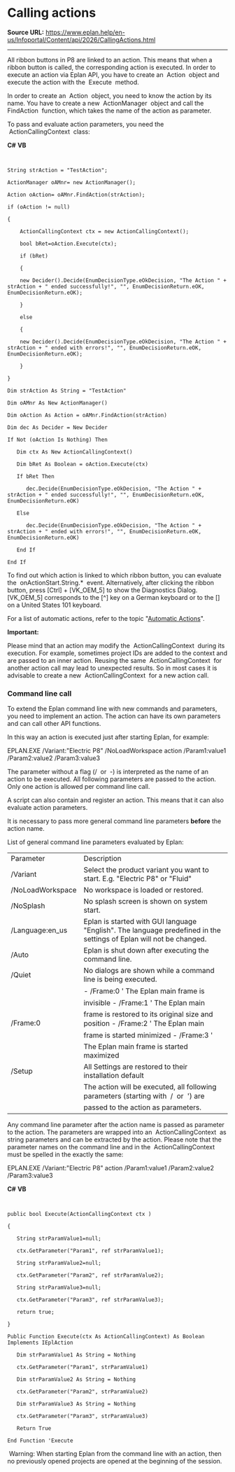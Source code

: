 # Calling actions

**Source URL:** https://www.eplan.help/en-us/Infoportal/Content/api/2026/CallingActions.html

---

All ribbon buttons in P8 are linked to an action. This means that when a ribbon button is called, the corresponding action is executed. In order to execute an action via Eplan API, you have to create an  Action  object and execute the action with the  Execute  method.

In order to create an  Action  object, you need to know the action by its name. You have to create a new  ActionManager  object and call the  FindAction  function, which takes the name of the action as parameter.

To pass and evaluate action parameters, you need the  ActionCallingContext  class:

**C#**
**VB**

```


String strAction = "TestAction";

ActionManager oAMnr= new ActionManager();

Action oAction= oAMnr.FindAction(strAction);

if (oAction != null)

{

    ActionCallingContext ctx = new ActionCallingContext();

    bool bRet=oAction.Execute(ctx);

    if (bRet)

    {               

    new Decider().Decide(EnumDecisionType.eOkDecision, "The Action " + strAction + " ended successfully!", "", EnumDecisionReturn.eOK, EnumDecisionReturn.eOK);

    }

    else

    {

    new Decider().Decide(EnumDecisionType.eOkDecision, "The Action " + strAction + " ended with errors!", "", EnumDecisionReturn.eOK, EnumDecisionReturn.eOK);

    }

}

Dim strAction As String = "TestAction"

Dim oAMnr As New ActionManager()

Dim oAction As Action = oAMnr.FindAction(strAction)

Dim dec As Decider = New Decider

If Not (oAction Is Nothing) Then

   Dim ctx As New ActionCallingContext()

   Dim bRet As Boolean = oAction.Execute(ctx)

   If bRet Then

      dec.Decide(EnumDecisionType.eOkDecision, "The Action " + strAction + " ended successfully!", "", EnumDecisionReturn.eOK, EnumDecisionReturn.eOK)              

   Else

      dec.Decide(EnumDecisionType.eOkDecision, "The Action " + strAction + " ended with errors!", "", EnumDecisionReturn.eOK, EnumDecisionReturn.eOK)

   End If

End If

```

To find out which action is linked to which ribbon button, you can evaluate the  onActionStart.String.\*  event. Alternatively, after clicking the ribbon button, press [Ctrl] + [VK\_OEM\_5] to show the Diagnostics Dialog. [VK\_OEM\_5] corresponds to the [^] key on a German keyboard or to the [\] on a United States 101 keyboard.

For a list of automatic actions, refer to the topic "[Automatic Actions](AutomaticActions.html)".

**Important:**

Please mind that an action may modify the  ActionCallingContext  during its execution. For example, sometimes project IDs are added to the context and are passed to an inner action. Reusing the same  ActionCallingContext  for another action call may lead to unexpected results. So in most cases it is advisable to create a new  ActionCallingContext  for a new action call.

### Command line call

To extend the Eplan command line with new commands and parameters, you need to implement an action. The action can have its own parameters and can call other API functions.

In this way an action is executed just after starting Eplan, for example:

EPLAN.EXE /Variant:"Electric P8" /NoLoadWorkspace action /Param1:value1 /Param2:value2 /Param3:value3 

The parameter without a flag (/  or  -) is interpreted as the name of an action to be executed. All following parameters are passed to the action. Only one action is allowed per command line call.

A script can also contain and register an action. This means that it can also evaluate action parameters.

It is necessary to pass more general command line parameters **before** the action name.

List of general command line parameters evaluated by Eplan:

|  |  |
| --- | --- |
| Parameter | Description |
| /Variant | Select the product variant you want to start. E.g. "Electric P8" or "Fluid" |
| /NoLoadWorkspace | No workspace is loaded or restored. |
| /NoSplash | No splash screen is shown on system start. |
| /Language:en\_us | Eplan is started with GUI language "English". The language predefined in the settings of Eplan will not be changed. |
| /Auto | Eplan is shut down after executing the command line. |
| /Quiet | No dialogs are shown while a command line is being executed. |
| /Frame:0 | - /Frame:0 ' The Eplan main frame is invisible - /Frame:1 ' The Eplan main frame is restored to its original size and position - /Frame:2 ' The Eplan main frame is started minimized - /Frame:3 ' The Eplan main frame is started maximized |
| /Setup | All Settings are restored to their installation default |
| <action name> | The action will be executed, all following parameters (starting with  /  or  ') are passed to the action as parameters. |

Any command line parameter after the action name is passed as parameter to the action. The parameters are wrapped into an  ActionCallingContext  as string parameters and can be extracted by the action. Please note that the parameter names on the command line and in the  ActionCallingContext  must be spelled in the exactly the same:

EPLAN.EXE /Variant:"Electric P8" action /Param1:value1 /Param2:value2 /Param3:value3 

**C#**
**VB**

```


public bool Execute(ActionCallingContext ctx )

{

   String strParamValue1=null;

   ctx.GetParameter("Param1", ref strParamValue1);

   String strParamValue2=null;

   ctx.GetParameter("Param2", ref strParamValue2);

   String strParamValue3=null;

   ctx.GetParameter("Param3", ref strParamValue3);

   return true;

}

Public Function Execute(ctx As ActionCallingContext) As Boolean Implements IEplAction

   Dim strParamValue1 As String = Nothing

   ctx.GetParameter("Param1", strParamValue1)

   Dim strParamValue2 As String = Nothing

   ctx.GetParameter("Param2", strParamValue2)

   Dim strParamValue3 As String = Nothing

   ctx.GetParameter("Param3", strParamValue3)

   Return True

End Function 'Execute

```

 Warning: When starting Eplan from the command line with an action, then no previously opened projects are opened at the beginning of the session.
